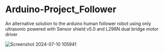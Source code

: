 # Arduino-Project_Follower

An alternative solution to the arduino human follower robot using only ultrasonic powered with Sensor shield v5.0 and L298N dual bridge motor driver


![Screenshot 2024-07-10 105941](https://github.com/Anthemnize/Arduino-Project_Follower/assets/139137347/d2747ded-03a7-4f41-9c00-863371574d7b)
